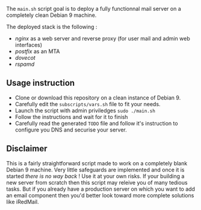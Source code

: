 The `main.sh` script goal is to deploy a fully functionnal mail server on a completely clean Debian 9 machine.

The deployed stack is the following :
- *nginx* as a web server and reverse proxy (for user mail and admin web interfaces)
- *postfix* as an MTA
- *dovecot* 
- *rspamd*


## Usage instruction
- Clone or download this repository on a clean instance of Debian 9.
- Carefully edit the `subscripts/vars.sh` file to fit your needs.
- Launch the script with admin priviledges `sudo ./main.sh`
- Follow the instructions and wait for it to finish
- Carefully read the generated `TODO` file and follow it's instruction to configure you DNS and securise your server.

## Disclaimer
This is a fairly straightforward script made to work on a completely blank Debian 9 machine. Very little safeguards are implemented and once it is started *there is no way back* ! Use it at your own risks.
If your building a new server from scratch then this script may releive you of many tedious tasks. But if you already have a production server on which you want to add an email component then you'd better look toward more complete solutions like iRedMail.
